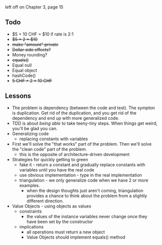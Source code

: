left off on Chapter 3, page 15

## Todo

- $5 + 10 CHF = $10 if rate is 2:1
- ~~$5 * 2 = $10~~
- ~~make "amount" private~~
- ~~Dollar side effects?~~
- Money rounding?
- ~~equals()~~
- Equal null
- Equal object
- hashCode()
- ~~5 CHF * 2 = 10 CHF~~

## Lessons
- The problem is dependency (between the code and test). The sympton is duplication. Get rid of the duplication, and you get rid of the dependency and end up with more generalized code.
- TDD is about *being able* to take teeny-tiny steps. When things get weird, you'll be glad you can.
- Generalizing code
  - replacing constants with variables
- First we'll solve the "that works" part of the problem. Then we'll solve the "clean code" part of the problem.
  - this is the opposite of architecture-driven development
- Strategies for quickly getting to green
  - fake it - return a constant and gradually replace constants with variables until you have the real code
  - use obvious implementation - type in the real implementation
  - triangulation - we only generalize code when we have 2 or more examples.
    - when the design thoughts just aren't coming, triangulation provides a chance to think about the problem from a slightly different direction.
- Value Objects - using objects as values
  - constraints
    - the values of the instance variables never change once they have been set by the constructor
  - implications
    - all operations must return a new object
    - Value Objects should implement equals() method